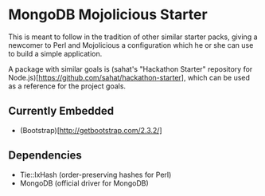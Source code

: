# MongoDB Mojolicious Starter
This is meant to follow in the tradition of other similar starter packs,
giving a newcomer to Perl and Mojolicious a configuration which he or she
can use to build a simple application.

A package with similar goals is (sahat's "Hackathon Starter" repository for
Node.js)[https://github.com/sahat/hackathon-starter], which can be used
as a reference for the project goals.

## Currently Embedded
- (Bootstrap)[http://getbootstrap.com/2.3.2/]


## Dependencies
- Tie::IxHash   (order-preserving hashes for Perl)
- MongoDB       (official driver for MongoDB)
